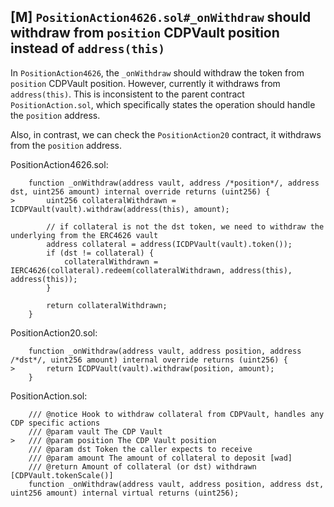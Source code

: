 ## [M] `PositionAction4626.sol#_onWithdraw` should withdraw from `position` CDPVault position instead of `address(this)`

In `PositionAction4626`, the `_onWithdraw` should withdraw the token from `position` CDPVault position. However, currently it withdraws from `address(this)`. This is inconsistent to the parent contract `PositionAction.sol`, which specifically states the operation should handle the `position` address.

Also, in contrast, we can check the `PositionAction20` contract, it withdraws from the `position` address.

PositionAction4626.sol:

```solidity
    function _onWithdraw(address vault, address /*position*/, address dst, uint256 amount) internal override returns (uint256) {
>       uint256 collateralWithdrawn = ICDPVault(vault).withdraw(address(this), amount);

        // if collateral is not the dst token, we need to withdraw the underlying from the ERC4626 vault
        address collateral = address(ICDPVault(vault).token());
        if (dst != collateral) {
            collateralWithdrawn = IERC4626(collateral).redeem(collateralWithdrawn, address(this), address(this));
        }

        return collateralWithdrawn;
    }
```

PositionAction20.sol:

```solidity
    function _onWithdraw(address vault, address position, address /*dst*/, uint256 amount) internal override returns (uint256) {
>       return ICDPVault(vault).withdraw(position, amount);
    }
```

PositionAction.sol:

```solidity
    /// @notice Hook to withdraw collateral from CDPVault, handles any CDP specific actions
    /// @param vault The CDP Vault
>   /// @param position The CDP Vault position
    /// @param dst Token the caller expects to receive
    /// @param amount The amount of collateral to deposit [wad]
    /// @return Amount of collateral (or dst) withdrawn [CDPVault.tokenScale()]
    function _onWithdraw(address vault, address position, address dst, uint256 amount) internal virtual returns (uint256);
```



